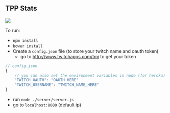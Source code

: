 TPP Stats
--------------

![](https://i.imgur.com/8AiwsdT.png)

To run:
- `npm install`
- `bower install`
- Create a `config.json` file (to store your twitch name and oauth token)
    + go to http://www.twitchapps.com/tmi to get your token
```js
// config.json
{
    // you can also set the environment variables in node (for heroku)
    "TWITCH_OAUTH": "OAUTH_HERE"
    "TWITCH_USERNAME": "TWITCH_NAME_HERE"
}
```
- run `node ./server/server.js`
- go to `localhost:8080` (default ip)
